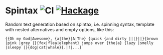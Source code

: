 # Spintax ![CI](https://github.com/MichelBoucey/Spintax/actions/workflows/haskell-ci.yml/badge.svg) [![Hackage](https://img.shields.io/hackage/v/Spintax.svg)](https://hackage.haskell.org/package/Spintax)

Random text generation based on spintax, i.e. spinning syntax, template with nested alternatives and empty options, like this:

```
{{Oh my God|Awesome}, {a|the}|A|The} {quick {and dirty |||}||}{brown |pink |grey |}{fox|flea|elephant} jumps over {the|a} {lazy |smelly |sleepy |}{dog|cat|whale}{.|!|...}
```

